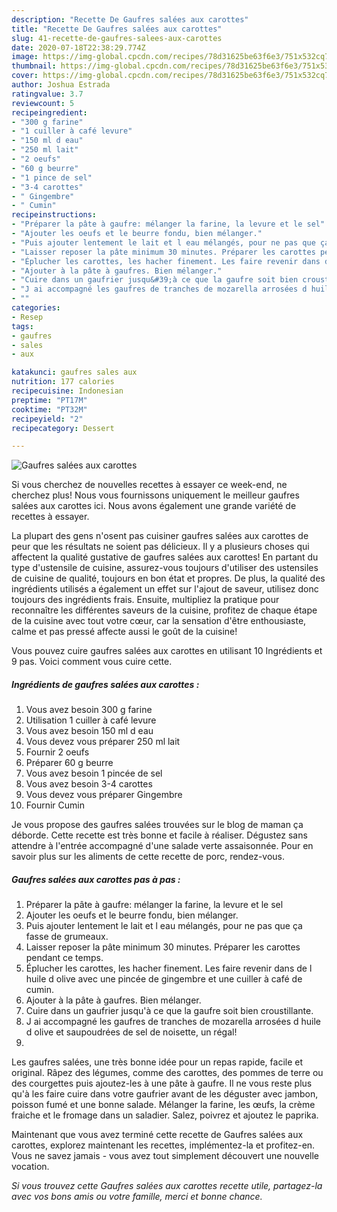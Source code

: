 ```yaml
---
description: "Recette De Gaufres salées aux carottes"
title: "Recette De Gaufres salées aux carottes"
slug: 41-recette-de-gaufres-salees-aux-carottes
date: 2020-07-18T22:38:29.774Z
image: https://img-global.cpcdn.com/recipes/78d31625be63f6e3/751x532cq70/gaufres-salees-aux-carottes-photo-principale-de-la-recette.jpg
thumbnail: https://img-global.cpcdn.com/recipes/78d31625be63f6e3/751x532cq70/gaufres-salees-aux-carottes-photo-principale-de-la-recette.jpg
cover: https://img-global.cpcdn.com/recipes/78d31625be63f6e3/751x532cq70/gaufres-salees-aux-carottes-photo-principale-de-la-recette.jpg
author: Joshua Estrada
ratingvalue: 3.7
reviewcount: 5
recipeingredient:
- "300 g farine"
- "1 cuiller à café levure"
- "150 ml d eau"
- "250 ml lait"
- "2 oeufs"
- "60 g beurre"
- "1 pince de sel"
- "3-4 carottes"
- " Gingembre"
- " Cumin"
recipeinstructions:
- "Préparer la pâte à gaufre: mélanger la farine, la levure et le sel"
- "Ajouter les oeufs et le beurre fondu, bien mélanger."
- "Puis ajouter lentement le lait et l eau mélangés, pour ne pas que ça fasse de grumeaux."
- "Laisser reposer la pâte minimum 30 minutes. Préparer les carottes pendant ce temps."
- "Éplucher les carottes, les hacher finement. Les faire revenir dans de l huile d olive avec une pincée de gingembre et une cuiller à café de cumin."
- "Ajouter à la pâte à gaufres. Bien mélanger."
- "Cuire dans un gaufrier jusqu&#39;à ce que la gaufre soit bien croustillante."
- "J ai accompagné les gaufres de tranches de mozarella arrosées d huile d olive et saupoudrées de sel de noisette, un régal!"
- ""
categories:
- Resep
tags:
- gaufres
- sales
- aux

katakunci: gaufres sales aux 
nutrition: 177 calories
recipecuisine: Indonesian
preptime: "PT17M"
cooktime: "PT32M"
recipeyield: "2"
recipecategory: Dessert

---
```



![Gaufres salées aux carottes](https://img-global.cpcdn.com/recipes/78d31625be63f6e3/751x532cq70/gaufres-salees-aux-carottes-photo-principale-de-la-recette.jpg)

Si vous cherchez de nouvelles recettes à essayer ce week-end, ne cherchez plus! Nous vous fournissons uniquement le meilleur gaufres salées aux carottes ici. Nous avons également une grande variété de recettes à essayer.

La plupart des gens n'osent pas cuisiner gaufres salées aux carottes de peur que les résultats ne soient pas délicieux. Il y a plusieurs choses qui affectent la qualité gustative de gaufres salées aux carottes! En partant du type d'ustensile de cuisine, assurez-vous toujours d'utiliser des ustensiles de cuisine de qualité, toujours en bon état et propres. De plus, la qualité des ingrédients utilisés a également un effet sur l'ajout de saveur, utilisez donc toujours des ingrédients frais. Ensuite, multipliez la pratique pour reconnaître les différentes saveurs de la cuisine, profitez de chaque étape de la cuisine avec tout votre cœur, car la sensation d'être enthousiaste, calme et pas pressé affecte aussi le goût de la cuisine!

<!--inarticleads1-->

Vous pouvez cuire gaufres salées aux carottes en utilisant 10 Ingrédients et 9 pas. Voici comment vous cuire cette.

##### Ingrédients de gaufres salées aux carottes :

1. Vous avez besoin 300 g farine
1. Utilisation 1 cuiller à café levure
1. Vous avez besoin 150 ml d eau
1. Vous devez vous préparer 250 ml lait
1. Fournir 2 oeufs
1. Préparer 60 g beurre
1. Vous avez besoin 1 pincée de sel
1. Vous avez besoin 3-4 carottes
1. Vous devez vous préparer  Gingembre
1. Fournir  Cumin


Je vous propose des gaufres salées trouvées sur le blog de maman ça déborde. Cette recette est très bonne et facile à réaliser. Dégustez sans attendre à l&#39;entrée accompagné d&#39;une salade verte assaisonnée. Pour en savoir plus sur les aliments de cette recette de porc, rendez-vous. 

<!--inarticleads2-->

##### Gaufres salées aux carottes pas à pas :

1. Préparer la pâte à gaufre: mélanger la farine, la levure et le sel
1. Ajouter les oeufs et le beurre fondu, bien mélanger.
1. Puis ajouter lentement le lait et l eau mélangés, pour ne pas que ça fasse de grumeaux.
1. Laisser reposer la pâte minimum 30 minutes. Préparer les carottes pendant ce temps.
1. Éplucher les carottes, les hacher finement. Les faire revenir dans de l huile d olive avec une pincée de gingembre et une cuiller à café de cumin.
1. Ajouter à la pâte à gaufres. Bien mélanger.
1. Cuire dans un gaufrier jusqu&#39;à ce que la gaufre soit bien croustillante.
1. J ai accompagné les gaufres de tranches de mozarella arrosées d huile d olive et saupoudrées de sel de noisette, un régal!
1. 


Les gaufres salées, une très bonne idée pour un repas rapide, facile et original. Râpez des légumes, comme des carottes, des pommes de terre ou des courgettes puis ajoutez-les à une pâte à gaufre. Il ne vous reste plus qu&#39;à les faire cuire dans votre gaufrier avant de les déguster avec jambon, poisson fumé et une bonne salade. Mélanger la farine, les œufs, la crème fraiche et le fromage dans un saladier. Salez, poivrez et ajoutez le paprika. 

<!--inarticleads1-->

<p>
Maintenant que vous avez terminé cette recette de Gaufres salées aux carottes, explorez maintenant les recettes, implémentez-la et profitez-en. Vous ne savez jamais - vous avez tout simplement découvert une nouvelle vocation.
</p>

<p>
<i>Si vous trouvez cette Gaufres salées aux carottes recette utile, partagez-la avec vos bons amis ou votre famille, merci et bonne chance.</i>
</p>
